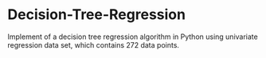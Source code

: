 # Decision-Tree-Regression
Implement of a decision tree regression algorithm in Python using univariate regression data set, which contains 272 data points.
